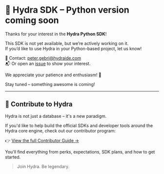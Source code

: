 # 🚀 Hydra SDK – Python version coming soon

Thanks for your interest in the **Hydra Python SDK**!

This SDK is not yet available, but we’re actively working on it.  
If you’d like to use Hydra in your Python-based project, let us know!

📩 Contact: [peter.gebri@hydraide.com](mailto:peter.gebri@hydraide.com)  
📬 Or open an [issue](https://github.com/hydraide/hydraide/issues) to show your interest.

We appreciate your patience and enthusiasm! 🙏

Stay tuned – something awesome is coming!

---

## 🤝 Contribute to Hydra

Hydra is not just a database – it's a new paradigm.

If you'd like to help build the official SDKs and developer tools around the Hydra core engine, check out our contributor program:

👉 [View the full Contributor Guide →](./CONTRIBUTOR.md)

You'll find everything from perks, expectations, SDK plans, and how to get started.

> Join Hydra. Be legendary.
